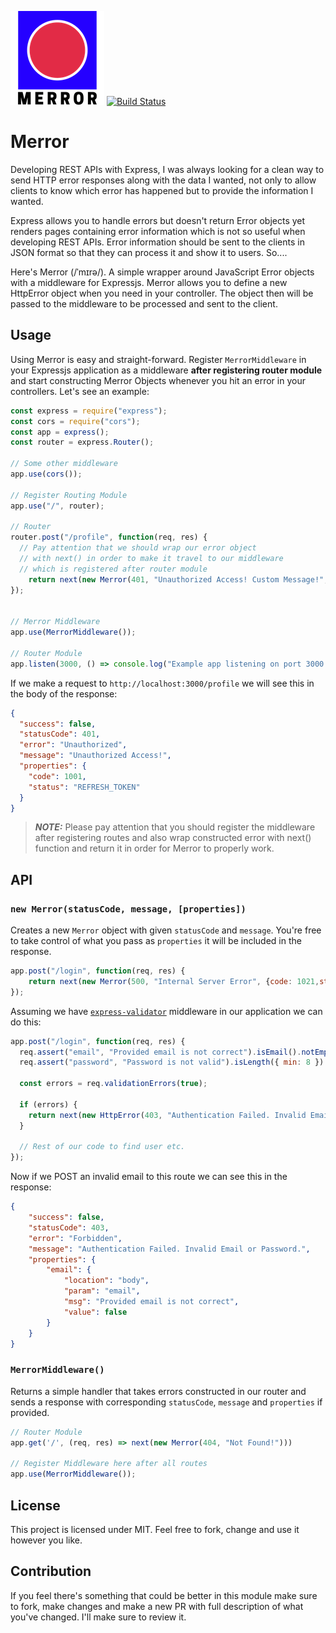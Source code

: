 ![Merror](https://github.com/mamsoudi/merror/raw/master/resources/logo-150.png "Merror")
[![Build Status](https://travis-ci.org/mamsoudi/merror.svg?branch=master)](https://travis-ci.org/mamsoudi/merror)

# Merror 

Developing REST APIs with Express, I was always looking for a clean way to send HTTP error responses along with the data I wanted, not only to allow clients to know which error has happened but to provide the information I wanted.

Express allows you to handle errors but doesn't return Error objects yet renders pages containing error information which is not so useful when developing REST APIs. Error information should be sent to the clients in JSON format so that they can process it and show it to users. So....

Here's Merror (/ˈmɪrə/). A simple wrapper around JavaScript Error objects with a middleware for Expressjs. Merror allows you to define a new HttpError object when you need in your controller. The object then will be passed to the middleware to be processed and sent to the client.

## Usage

Using Merror is easy and straight-forward. Register `MerrorMiddleware` in your Expressjs application as a middleware **after registering router module** and start constructing Merror Objects whenever you hit an error in your controllers. Let's see an example:

```js
const express = require("express");
const cors = require("cors");
const app = express();
const router = express.Router();

// Some other middleware
app.use(cors());

// Register Routing Module
app.use("/", router);

// Router
router.post("/profile", function(req, res) {
  // Pay attention that we should wrap our error object
  // with next() in order to make it travel to our middleware
  // which is registered after router module
    return next(new Merror(401, "Unauthorized Access! Custom Message!", {code: 1001,status: "REFRESH_TOKEN"} ));
});


// Merror Middleware
app.use(MerrorMiddleware());

// Router Module
app.listen(3000, () => console.log("Example app listening on port 3000!"));

```

If we make a request to `http://localhost:3000/profile` we will see this in the body of the response:

```JSON
{
  "success": false,
  "statusCode": 401,
  "error": "Unauthorized",
  "message": "Unauthorized Access!",
  "properties": {
    "code": 1001,
    "status": "REFRESH_TOKEN"
  }
}
```

> _**NOTE:**_
> Please pay attention that you should register the middleware after registering routes and also wrap constructed error with next() function and return it in order for Merror to properly work.


## API

### `new Merror(statusCode, message, [properties])`

Creates a new `Merror` object with given `statusCode` and `message`. You're free to take control of what you pass as `properties` it will be included in the response.

```js
app.post("/login", function(req, res) {
    return next(new Merror(500, "Internal Server Error", {code: 1021,status: "USER_NOT_FOUND"} ));
});
```

Assuming we have [`express-validator`](https://github.com/ctavan/express-validator) middleware in our application we can do this:

```js
app.post("/login", function(req, res) {
  req.assert("email", "Provided email is not correct").isEmail().notEmpty();
  req.assert("password", "Password is not valid").isLength({ min: 8 }).notEmpty();

  const errors = req.validationErrors(true);

  if (errors) {
    return next(new HttpError(403, "Authentication Failed. Invalid Email or Password.", errors));
  }

  // Rest of our code to find user etc.
});
```

Now if we POST an invalid email to this route we can see this in the response: 

```JSON
{
    "success": false,
    "statusCode": 403,
    "error": "Forbidden",
    "message": "Authentication Failed. Invalid Email or Password.",
    "properties": {
        "email": {
            "location": "body",
            "param": "email",
            "msg": "Provided email is not correct",
            "value": false
        }
    }
}
```

### `MerrorMiddleware()`
Returns a simple handler that takes errors constructed in our router and sends a response with corresponding `statusCode`, `message` and `properties` if provided.

```js
// Router Module
app.get('/', (req, res) => next(new Merror(404, "Not Found!")))

// Register Middleware here after all routes
app.use(MerrorMiddleware());
```

## License

This project is licensed under MIT. Feel free to fork, change and use it however you like.

## Contribution

If you feel there's something that could be better in this module make sure to fork, make changes and make a new PR with full description of what you've changed. I'll make sure to review it.
